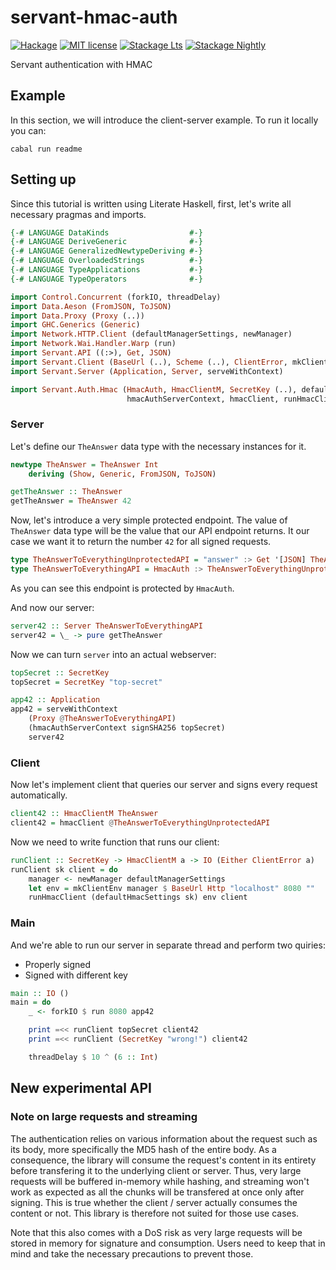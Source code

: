 # servant-hmac-auth

[![Hackage](https://img.shields.io/hackage/v/servant-hmac-auth.svg)](https://hackage.haskell.org/package/servant-hmac-auth)
[![MIT license](https://img.shields.io/badge/license-MIT-blue.svg)](LICENSE)
[![Stackage Lts](http://stackage.org/package/servant-hmac-auth/badge/lts)](http://stackage.org/lts/package/servant-hmac-auth)
[![Stackage Nightly](http://stackage.org/package/servant-hmac-auth/badge/nightly)](http://stackage.org/nightly/package/servant-hmac-auth)

Servant authentication with HMAC

## Example

In this section, we will introduce the client-server example.
To run it locally you can:

```shell
cabal run readme
```

## Setting up

Since this tutorial is written using Literate Haskell, first, let's write all necessary pragmas and imports.

```haskell
{-# LANGUAGE DataKinds                  #-}
{-# LANGUAGE DeriveGeneric              #-}
{-# LANGUAGE GeneralizedNewtypeDeriving #-}
{-# LANGUAGE OverloadedStrings          #-}
{-# LANGUAGE TypeApplications           #-}
{-# LANGUAGE TypeOperators              #-}

import Control.Concurrent (forkIO, threadDelay)
import Data.Aeson (FromJSON, ToJSON)
import Data.Proxy (Proxy (..))
import GHC.Generics (Generic)
import Network.HTTP.Client (defaultManagerSettings, newManager)
import Network.Wai.Handler.Warp (run)
import Servant.API ((:>), Get, JSON)
import Servant.Client (BaseUrl (..), Scheme (..), ClientError, mkClientEnv)
import Servant.Server (Application, Server, serveWithContext)

import Servant.Auth.Hmac (HmacAuth, HmacClientM, SecretKey (..), defaultHmacSettings,
                          hmacAuthServerContext, hmacClient, runHmacClient, signSHA256)
```

### Server

Let's define our `TheAnswer` data type with the necessary instances for it.

```haskell
newtype TheAnswer = TheAnswer Int
    deriving (Show, Generic, FromJSON, ToJSON)

getTheAnswer :: TheAnswer
getTheAnswer = TheAnswer 42
```

Now, let's introduce a very simple protected endpoint. The value of `TheAnswer`
data type will be the value that our API endpoint returns. It our case we want
it to return the number `42` for all signed requests.

```haskell
type TheAnswerToEverythingUnprotectedAPI = "answer" :> Get '[JSON] TheAnswer
type TheAnswerToEverythingAPI = HmacAuth :> TheAnswerToEverythingUnprotectedAPI
```

As you can see this endpoint is protected by `HmacAuth`.

And now our server:

```haskell
server42 :: Server TheAnswerToEverythingAPI
server42 = \_ -> pure getTheAnswer
```

Now we can turn `server` into an actual webserver:

```haskell
topSecret :: SecretKey
topSecret = SecretKey "top-secret"

app42 :: Application
app42 = serveWithContext
    (Proxy @TheAnswerToEverythingAPI)
    (hmacAuthServerContext signSHA256 topSecret)
    server42
```

### Client

Now let's implement client that queries our server and signs every request
automatically.

```haskell
client42 :: HmacClientM TheAnswer
client42 = hmacClient @TheAnswerToEverythingUnprotectedAPI
```

Now we need to write function that runs our client:

```haskell
runClient :: SecretKey -> HmacClientM a -> IO (Either ClientError a)
runClient sk client = do
    manager <- newManager defaultManagerSettings
    let env = mkClientEnv manager $ BaseUrl Http "localhost" 8080 ""
    runHmacClient (defaultHmacSettings sk) env client
```

### Main

And we're able to run our server in separate thread and perform two quiries:

* Properly signed
* Signed with different key

```haskell
main :: IO ()
main = do
    _ <- forkIO $ run 8080 app42

    print =<< runClient topSecret client42
    print =<< runClient (SecretKey "wrong!") client42

    threadDelay $ 10 ^ (6 :: Int)
```

## New experimental API

### Note on large requests and streaming

The authentication relies on various information about the request such as its
body, more specifically the MD5 hash of the entire body. As a consequence, the
library will consume the request's content in its entirety before transfering it
to the underlying client or server. Thus, very large requests will be buffered
in-memory while hashing, and streaming won't work as expected as all the chunks
will be transfered at once only after signing. This is true whether the client /
server actually consumes the content or not. This library is therefore not
suited for those use cases.

Note that this also comes with a DoS risk as very large requests will be stored
in memory for signature and consumption. Users need to keep that in mind and
take the necessary precautions to prevent those.

